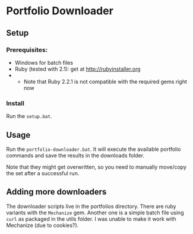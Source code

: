 # Portfolio Downloader #

## Setup ##

### Prerequisites: ###
* Windows for batch files
* Ruby (tested with 2.1): get at http://rubyinstaller.org
* * Note that Ruby 2.2.1 is not compatible with the required gems right now

### Install ###
Run the `setup.bat`.

## Usage ##
Run the `portfolio-downloader.bat`.
It will execute the available portfolio commands and save the results in the downloads folder.

Note that they might get overwritten, so you need to manually move/copy the set after a successful run.

## Adding more downloaders ##
The downloader scripts live in the portfolios directory.
There are ruby variants with the `Mechanize` gem.
Another one is a simple batch file using `curl` as packaged in the utils folder. I was unable to make it work with Mechanize (due to cookies?).
